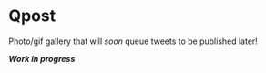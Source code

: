 # Qpost

Photo/gif gallery that will _soon_ queue tweets to be published later!

**_Work in progress_**
